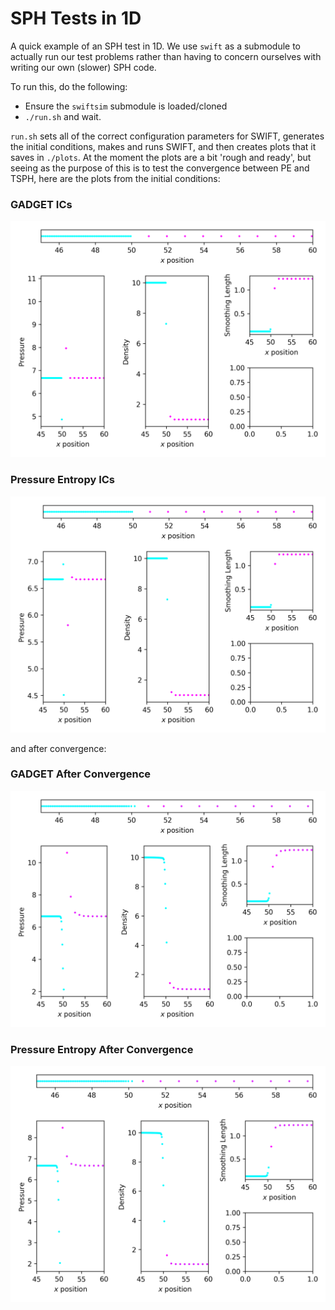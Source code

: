 SPH Tests in 1D
===============

A quick example of an SPH test in 1D. We use `swift` as a submodule to
actually run our test problems rather than  having to concern ourselves with
writing our own (slower) SPH code.

To run this, do the following:

+ Ensure the `swiftsim` submodule is loaded/cloned
+ `./run.sh` and wait.

`run.sh` sets all of the correct configuration parameters for SWIFT, generates
the initial conditions, makes and runs SWIFT, and then creates plots that it
saves in `./plots`. At the moment the plots are a bit 'rough and ready', but
seeing as the purpose of this is to test the convergence between PE and TSPH,
here are the plots from the initial conditions:

### GADGET ICs
![Gadget Initial Conditions Plot](static/gadget_0000.png)
### Pressure Entropy ICs
![PE Initial Conditions Plot](static/pe_0000.png)

and after convergence:

### GADGET After Convergence
![Gadget Converged Plot](static/gadget_0100.png)
### Pressure Entropy After Convergence
![PE Converged Plot](static/pe_0100.png)
